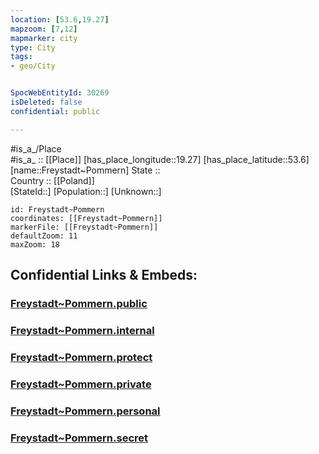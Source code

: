 ```yaml
---
location: [53.6,19.27] 
mapzoom: [7,12] 
mapmarker: city 
type: City
tags:
- geo/City


SpocWebEntityId: 30269
isDeleted: false
confidential: public

---
```

#is_a_/Place  
#is_a_ :: [[Place]] 
[has_place_longitude::19.27] 
[has_place_latitude::53.6] 
[name::Freystadt~Pommern] 
State ::  
Country :: [[Poland]]  
[StateId::] 
[Population::] 
[Unknown::] 


```leaflet
id: Freystadt~Pommern
coordinates: [[Freystadt~Pommern]] 
markerFile: [[Freystadt~Pommern]] 
defaultZoom: 11 
maxZoom: 18
```


## Confidential Links & Embeds: 

### [Freystadt~Pommern.public](/_public/\Earth\Continent\Europe\Europe~East\Poland\Provinces~Poland\Warmian-Masurian\CityFreystadt~Pommern.public.md) 

### [Freystadt~Pommern.internal](/_internal/\Earth\Continent\Europe\Europe~East\Poland\Provinces~Poland\Warmian-Masurian\CityFreystadt~Pommern.internal.md) 

### [Freystadt~Pommern.protect](/_protect/\Earth\Continent\Europe\Europe~East\Poland\Provinces~Poland\Warmian-Masurian\CityFreystadt~Pommern.protect.md) 

### [Freystadt~Pommern.private](/_private/\Earth\Continent\Europe\Europe~East\Poland\Provinces~Poland\Warmian-Masurian\CityFreystadt~Pommern.private.md) 

### [Freystadt~Pommern.personal](/_personal/\Earth\Continent\Europe\Europe~East\Poland\Provinces~Poland\Warmian-Masurian\CityFreystadt~Pommern.personal.md) 

### [Freystadt~Pommern.secret](/_secret/\Earth\Continent\Europe\Europe~East\Poland\Provinces~Poland\Warmian-Masurian\CityFreystadt~Pommern.secret.md)

